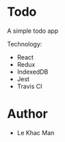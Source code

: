 # Todo
A simple todo app

Technology:
- React
- Redux
- IndexedDB
- Jest
- Travis CI

# Author
- Le Khac Man

